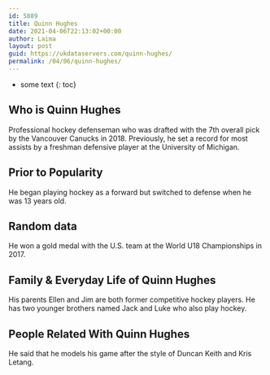 ```yaml
---
id: 5889
title: Quinn Hughes
date: 2021-04-06T22:13:02+00:00
author: Laima
layout: post
guid: https://ukdataservers.com/quinn-hughes/
permalink: /04/06/quinn-hughes/
---
```


* some text
{: toc}


## Who is Quinn Hughes
                  
                  
                  
Professional hockey defenseman who was drafted with the 7th overall pick by the Vancouver Canucks in 2018. Previously, he set a record for most assists by a freshman defensive player at the University of Michigan.
                  
              
            
              
            
                
                
                
## Prior to Popularity
                  
                  
                  
He began playing hockey as a forward but switched to defense when he was 13 years old.
                  
              
            
              
            
                
                
                
## Random data
                  
                  
                  
He won a gold medal with the U.S. team at the World U18 Championships in 2017.
                  
              
            
              
            
                
                
                
## Family & Everyday Life of Quinn Hughes
                  
                  
                  
His parents Ellen and Jim are both former competitive hockey players. He has two younger brothers named Jack and Luke who also play hockey.
                  
              
            
              
            
                
                
                
## People Related With Quinn Hughes
                  
                  
                  
He said that he models his game after the style of Duncan Keith and Kris Letang.
                  
              
            
              
            
                
              
            
              
              
            
            
              
            
          
          
          